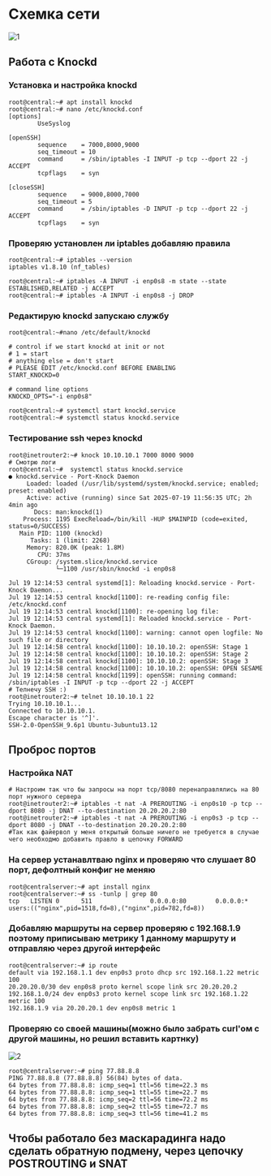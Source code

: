 # Схемка сети
![1](screen/1.png)
## Работа с Knockd
### Установка и настройка knockd
```
root@central:~# apt install knockd
root@central:~# nano /etc/knockd.conf
[options]
        UseSyslog

[openSSH]
        sequence    = 7000,8000,9000
        seq_timeout = 10
        command     = /sbin/iptables -I INPUT -p tcp --dport 22 -j ACCEPT
        tcpflags    = syn

[closeSSH]
        sequence    = 9000,8000,7000
        seq_timeout = 5
        command     = /sbin/iptables -D INPUT -p tcp --dport 22 -j ACCEPT
        tcpflags    = syn
```
### Проверяю установлен ли iptables добавляю правила
```
root@central:~# iptables --version
iptables v1.8.10 (nf_tables)

root@central:~# iptables -A INPUT -i enp0s8 -m state --state ESTABLISHED,RELATED -j ACCEPT
root@central:~# iptables -A INPUT -i enp0s8 -j DROP
```
### Редактирую knockd запускаю службу
```
root@central:~#nano /etc/default/knockd

# control if we start knockd at init or not
# 1 = start
# anything else = don't start
# PLEASE EDIT /etc/knockd.conf BEFORE ENABLING
START_KNOCKD=0

# command line options
KNOCKD_OPTS="-i enp0s8"

root@central:~# systemctl start knockd.service
root@central:~# systemctl status knockd.service
```
### Тестирование ssh через knockd
```
root@inetrouter2:~# knock 10.10.10.1 7000 8000 9000
# Смотрю логи
root@central:~#  systemctl status knockd.service
● knockd.service - Port-Knock Daemon
     Loaded: loaded (/usr/lib/systemd/system/knockd.service; enabled; preset: enabled)
     Active: active (running) since Sat 2025-07-19 11:56:35 UTC; 2h 4min ago
       Docs: man:knockd(1)
    Process: 1195 ExecReload=/bin/kill -HUP $MAINPID (code=exited, status=0/SUCCESS)
   Main PID: 1100 (knockd)
      Tasks: 1 (limit: 2268)
     Memory: 820.0K (peak: 1.8M)
        CPU: 37ms
     CGroup: /system.slice/knockd.service
             └─1100 /usr/sbin/knockd -i enp0s8

Jul 19 12:14:53 central systemd[1]: Reloading knockd.service - Port-Knock Daemon...
Jul 19 12:14:53 central knockd[1100]: re-reading config file: /etc/knockd.conf
Jul 19 12:14:53 central knockd[1100]: re-opening log file:
Jul 19 12:14:53 central systemd[1]: Reloaded knockd.service - Port-Knock Daemon.
Jul 19 12:14:53 central knockd[1100]: warning: cannot open logfile: No such file or directory
Jul 19 12:14:58 central knockd[1100]: 10.10.10.2: openSSH: Stage 1
Jul 19 12:14:58 central knockd[1100]: 10.10.10.2: openSSH: Stage 2
Jul 19 12:14:58 central knockd[1100]: 10.10.10.2: openSSH: Stage 3
Jul 19 12:14:58 central knockd[1100]: 10.10.10.2: openSSH: OPEN SESAME
Jul 19 12:14:58 central knockd[1199]: openSSH: running command: /sbin/iptables -I INPUT -p tcp --dport 22 -j ACCEPT
# Телнечу SSH :)
root@inetrouter2:~# telnet 10.10.10.1 22
Trying 10.10.10.1...
Connected to 10.10.10.1.
Escape character is '^]'.
SSH-2.0-OpenSSH_9.6p1 Ubuntu-3ubuntu13.12
```
## Проброс портов
### Настройка NAT
```
# Настроим так что бы запросы на порт tcp/8080 перенаправлялись на 80 порт нужного сервера
root@inetrouter2:~# iptables -t nat -A PREROUTING -i enp0s10 -p tcp --dport 8080 -j DNAT --to-destination 20.20.20.2:80
root@inetrouter2:~# iptables -t nat -A PREROUTING -i enp0s3 -p tcp --dport 8080 -j DNAT --to-destination 20.20.20.2:80
#Так как файервол у меня открытый больше ничего не требуется в случае чего необходмо добавить правло в цепочку FORWARD
```
### На сервер устанавлтваю nginx и проверяю что слушает 80 порт, дефолтный конфиг не меняю
```
root@centralserver:~# apt install nginx
root@centralserver:~# ss -tunlp | grep 80
tcp   LISTEN 0      511                0.0.0.0:80        0.0.0.0:*    users:(("nginx",pid=1518,fd=8),("nginx",pid=782,fd=8))
```
### Добавляю маршруты на сервер проверяю с 192.168.1.9 поэтому приписываю метрику 1 данному маршруту и отправляю через другой интерфейс
``` 
root@centralserver:~# ip route
default via 192.168.1.1 dev enp0s3 proto dhcp src 192.168.1.22 metric 100
20.20.20.0/30 dev enp0s8 proto kernel scope link src 20.20.20.2
192.168.1.0/24 dev enp0s3 proto kernel scope link src 192.168.1.22 metric 100
192.168.1.9 via 20.20.20.1 dev enp0s8 metric 1
```
### Проверяю со своей машины(можно было забрать curl'ом с другой машины, но решил вставить картнку)
![2](screen/2.png)
```
root@centralserver:~# ping 77.88.8.8
PING 77.88.8.8 (77.88.8.8) 56(84) bytes of data.
64 bytes from 77.88.8.8: icmp_seq=1 ttl=56 time=22.3 ms
64 bytes from 77.88.8.8: icmp_seq=1 ttl=55 time=22.7 ms
64 bytes from 77.88.8.8: icmp_seq=2 ttl=56 time=72.2 ms
64 bytes from 77.88.8.8: icmp_seq=2 ttl=55 time=72.7 ms 
64 bytes from 77.88.8.8: icmp_seq=3 ttl=56 time=41.2 ms
```
## Чтобы работало без маскарадинга надо сделать обратную подмену, через цепочку POSTROUTING и SNAT


```
